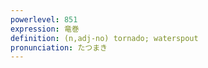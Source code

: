 ```yaml
---
powerlevel: 851
expression: 竜巻
definition: (n,adj-no) tornado; waterspout
pronunciation: たつまき
---
```

